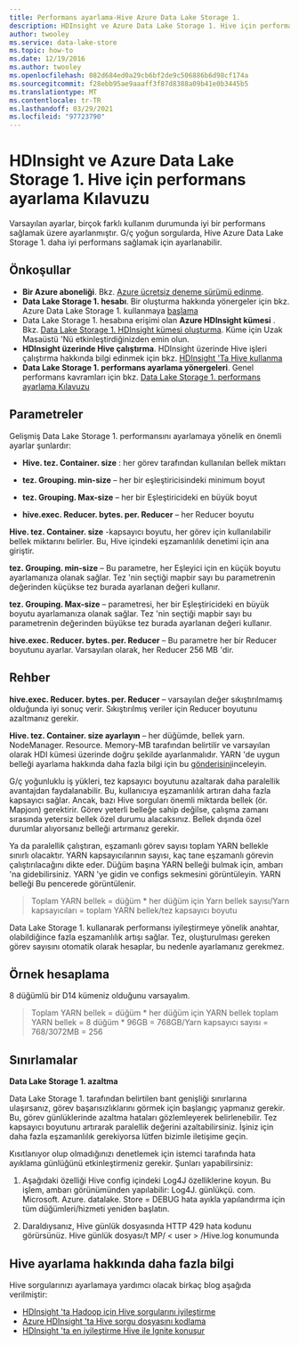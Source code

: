 ```yaml
---
title: Performans ayarlama-Hive Azure Data Lake Storage 1.
description: HDInsight ve Azure Data Lake Storage 1. Hive için performans ayarlama hakkında bilgi edinin. G/ç yoğunluklu sorgular için, daha iyi performans sağlamak üzere Hive 'yi ayarlayın.
author: twooley
ms.service: data-lake-store
ms.topic: how-to
ms.date: 12/19/2016
ms.author: twooley
ms.openlocfilehash: 082d684ed0a29cb6bf2de9c506886b6d98cf174a
ms.sourcegitcommit: f28ebb95ae9aaaff3f87d8388a09b41e0b3445b5
ms.translationtype: MT
ms.contentlocale: tr-TR
ms.lasthandoff: 03/29/2021
ms.locfileid: "97723790"
---
```

# <a name="performance-tuning-guidance-for-hive-on-hdinsight-and-azure-data-lake-storage-gen1"></a>HDInsight ve Azure Data Lake Storage 1. Hive için performans ayarlama Kılavuzu

Varsayılan ayarlar, birçok farklı kullanım durumunda iyi bir performans sağlamak üzere ayarlanmıştır.  G/ç yoğun sorgularda, Hive Azure Data Lake Storage 1. daha iyi performans sağlamak için ayarlanabilir.  

## <a name="prerequisites"></a>Önkoşullar

* **Bir Azure aboneliği**. Bkz. [Azure ücretsiz deneme sürümü edinme](https://azure.microsoft.com/pricing/free-trial/).
* **Data Lake Storage 1. hesabı**. Bir oluşturma hakkında yönergeler için bkz. Azure Data Lake Storage 1. kullanmaya [başlama](data-lake-store-get-started-portal.md)
* Data Lake Storage 1. hesabına erişimi olan **Azure HDInsight kümesi** . Bkz. [Data Lake Storage 1. HDInsight kümesi oluşturma](data-lake-store-hdinsight-hadoop-use-portal.md). Küme için Uzak Masaüstü 'Nü etkinleştirdiğinizden emin olun.
* **HDInsight üzerinde Hive çalıştırma**.  HDInsight üzerinde Hive işleri çalıştırma hakkında bilgi edinmek için bkz. [HDInsight 'Ta Hive kullanma](../hdinsight/hadoop/hdinsight-use-hive.md)
* **Data Lake Storage 1. performans ayarlama yönergeleri**.  Genel performans kavramları için bkz. [Data Lake Storage 1. performans ayarlama Kılavuzu](./data-lake-store-performance-tuning-guidance.md)

## <a name="parameters"></a>Parametreler

Gelişmiş Data Lake Storage 1. performansını ayarlamaya yönelik en önemli ayarlar şunlardır:

* **Hive. tez. Container. size** : her görev tarafından kullanılan bellek miktarı

* **tez. Grouping. min-size** – her bir eşleştiricisindeki minimum boyut

* **tez. Grouping. Max-size** – her bir Eşleştiricideki en büyük boyut

* **hive.exec. Reducer. bytes. per. Reducer** – her Reducer boyutu

**Hive. tez. Container. size** -kapsayıcı boyutu, her görev için kullanılabilir bellek miktarını belirler.  Bu, Hive içindeki eşzamanlılık denetimi için ana giriştir.  

**tez. Grouping. min-size** – Bu parametre, her Eşleyici için en küçük boyutu ayarlamanıza olanak sağlar.  Tez 'nin seçtiği mapbir sayı bu parametrenin değerinden küçükse tez burada ayarlanan değeri kullanır.

**tez. Grouping. Max-size** – parametresi, her bir Eşleştiricideki en büyük boyutu ayarlamanıza olanak sağlar.  Tez 'nin seçtiği mapbir sayı bu parametrenin değerinden büyükse tez burada ayarlanan değeri kullanır.

**hive.exec. Reducer. bytes. per. Reducer** – Bu parametre her bir Reducer boyutunu ayarlar.  Varsayılan olarak, her Reducer 256 MB 'dir.  

## <a name="guidance"></a>Rehber

**hive.exec. Reducer. bytes. per. Reducer** – varsayılan değer sıkıştırılmamış olduğunda iyi sonuç verir.  Sıkıştırılmış veriler için Reducer boyutunu azaltmanız gerekir.  

**Hive. tez. Container. size ayarlayın** – her düğümde, bellek yarn. NodeManager. Resource. Memory-MB tarafından belirtilir ve varsayılan olarak HDI kümesi üzerinde doğru şekilde ayarlanmalıdır.  YARN 'de uygun belleği ayarlama hakkında daha fazla bilgi için bu [gönderisini](../hdinsight/hdinsight-hadoop-hive-out-of-memory-error-oom.md)inceleyin.

G/ç yoğunluklu iş yükleri, tez kapsayıcı boyutunu azaltarak daha paralellik avantajdan faydalanabilir. Bu, kullanıcıya eşzamanlılık artıran daha fazla kapsayıcı sağlar.  Ancak, bazı Hive sorguları önemli miktarda bellek (ör. Mapjoın) gerektirir.  Görev yeterli belleğe sahip değilse, çalışma zamanı sırasında yetersiz bellek özel durumu alacaksınız.  Bellek dışında özel durumlar alıyorsanız belleği artırmanız gerekir.   

Ya da paralellik çalıştıran, eşzamanlı görev sayısı toplam YARN bellekle sınırlı olacaktır.  YARN kapsayıcılarının sayısı, kaç tane eşzamanlı görevin çalıştırılacağını dikte eder.  Düğüm başına YARN belleği bulmak için, ambarı 'na gidebilirsiniz.  YARN 'ye gidin ve configs sekmesini görüntüleyin.  YARN belleği Bu pencerede görüntülenir.  

> Toplam YARN bellek = düğüm * her düğüm için Yarn bellek sayısı/Yarn kapsayıcıları = toplam YARN bellek/tez kapsayıcı boyutu

Data Lake Storage 1. kullanarak performansı iyileştirmeye yönelik anahtar, olabildiğince fazla eşzamanlılık artışı sağlar.  Tez, oluşturulması gereken görev sayısını otomatik olarak hesaplar, bu nedenle ayarlamanız gerekmez.   

## <a name="example-calculation"></a>Örnek hesaplama

8 düğümlü bir D14 kümeniz olduğunu varsayalım.  

> Toplam YARN bellek = düğüm * her düğüm için YARN bellek toplam YARN bellek = 8 düğüm * 96GB = 768GB/Yarn kapsayıcı sayısı = 768/3072MB = 256

## <a name="limitations"></a>Sınırlamalar

**Data Lake Storage 1. azaltma** 

Data Lake Storage 1. tarafından belirtilen bant genişliği sınırlarına ulaşırsanız, görev başarısızlıklarını görmek için başlangıç yapmanız gerekir. Bu, görev günlüklerinde azaltma hataları gözlemleyerek belirlenebilir.  Tez kapsayıcı boyutunu artırarak paralellik değerini azaltabilirsiniz.  İşiniz için daha fazla eşzamanlılık gerekiyorsa lütfen bizimle iletişime geçin.

Kısıtlanıyor olup olmadığınızı denetlemek için istemci tarafında hata ayıklama günlüğünü etkinleştirmeniz gerekir. Şunları yapabilirsiniz:

1. Aşağıdaki özelliği Hive config içindeki Log4J özelliklerine koyun. Bu işlem, ambarı görünümünden yapılabilir: Log4J. günlükçü. com. Microsoft. Azure. datalake. Store = DEBUG hata ayıkla yapılandırma için tüm düğümleri/hizmeti yeniden başlatın.

2. Daraldıysanız, Hive günlük dosyasında HTTP 429 hata kodunu görürsünüz. Hive günlük dosyası/t MP/ &lt; user &gt; /Hive.log konumunda

## <a name="further-information-on-hive-tuning"></a>Hive ayarlama hakkında daha fazla bilgi

Hive sorgularınızı ayarlamaya yardımcı olacak birkaç blog aşağıda verilmiştir:
* [HDInsight 'ta Hadoop için Hive sorgularını iyileştirme](../hdinsight/hdinsight-hadoop-optimize-hive-query.md)
* [Azure HDInsight 'ta Hive sorgu dosyasını kodlama](/archive/blogs/bigdatasupport/encoding-the-hive-query-file-in-azure-hdinsight)
* [HDInsight 'ta en iyileştirme Hive ile Ignite konuşur](https://channel9.msdn.com/events/Machine-Learning-and-Data-Sciences-Conference/Data-Science-Summit-2016/MSDSS25)